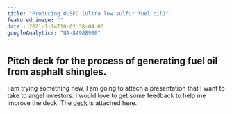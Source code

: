 ```yaml
---
title: "Producing ULSFO (Ultra low sulfur fuel oil)"
featured_image: ""
date : 2021-1-14T20:02:38-04:00
googleAnalytics: "UA-84988988"
---
```


## Pitch deck for the process of generating fuel oil from asphalt shingles.

I am trying something new, I am going to attach a presentation that I want to take to angel investors. I would love to get some feedback to help me improve the deck. The [deck](/pdf/AsphaltShingles.pdf) is attached here.

